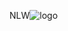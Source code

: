  NLW![logo](https://user-images.githubusercontent.com/64788904/201541120-a58a5490-d380-44b7-84e9-57228ed29600.svg)

